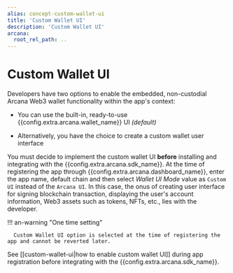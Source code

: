 ```yaml
---
alias: concept-custom-wallet-ui
title: 'Custom Wallet UI'
description: 'Custom Wallet UI'
arcana:
  root_rel_path: ..
---
```


# Custom Wallet UI

Developers have two options to enable the embedded, non-custodial Arcana Web3 wallet functionality within the app's context:

* You can use the built-in, ready-to-use {{config.extra.arcana.wallet_name}} UI *(default)*

* Alternatively, you have the choice to create a custom wallet user interface

You must decide to implement the custom wallet UI **before** installing and integrating with the {{config.extra.arcana.sdk_name}}. At the time of registering the app through {{config.extra.arcana.dashboard_name}}, enter the app name, default chain and then select *Wallet UI Mode* value as `Custom UI` instead of the `Arcana UI`. In this case, the onus of creating user interface for signing blockchain transaction, displaying the user's account information, Web3 assets such as tokens, NFTs, etc., lies with the developer.

!!! an-warning "One time setting"

      Custom Wallet UI option is selected at the time of registering the app and cannot be reverted later. 

See [[custom-wallet-ui|how to enable custom wallet UI]] during app registration before integrating with the {{config.extra.arcana.sdk_name}}.